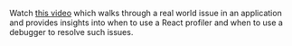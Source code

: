 Watch [this video](https://youtu.be/_cG-wYPSe9s) which walks through a real world issue in an application and provides insights into when to use a React profiler and when to use a debugger to resolve such issues.
